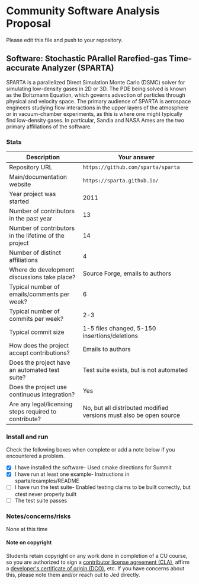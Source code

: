 # Community Software Analysis Proposal
Please edit this file and push to your repository.

## Software: Stochastic PArallel Rarefied-gas Time-accurate Analyzer (SPARTA) 

SPARTA is a parallelized Direct Simulation Monte Carlo (DSMC) solver for simulating low-density gases in 2D or 3D. The PDE being solved is known as the Boltzmann Equation, which governs advection of particles through physical and velocity space. The primary audience of SPARTA is aerospace engineers studying flow interactions in the upper layers of the atmosphere or in vacuum-chamber experiments, as this is where one might typically find low-density gases. In particular, Sandia and NASA Ames are the two primary affiliations of the software.

### Stats

| Description | Your answer |
|---------|-----------|
| Repository URL | `https://github.com/sparta/sparta` | 
| Main/documentation website | `https://sparta.github.io/` |
| Year project was started | 2011 |
| Number of contributors in the past year | 13 |
| Number of contributors in the lifetime of the project | 14 |
| Number of distinct affiliations | 4 |
| Where do development discussions take place? | Source Forge, emails to authors  |
| Typical number of emails/comments per week? | 6 |
| Typical number of commits per week? | 2-3 |
| Typical commit size | 1-5 files changed, 5-150 insertions/deletions |
| How does the project accept contributions? | Emails to authors |
| Does the project have an automated test suite? | Test suite exists, but is not automated |
| Does the project use continuous integration? | Yes |
| Are any legal/licensing steps required to contribute? | No, but all distributed modified versions must also be open source |

### Install and run

Check the following boxes when complete or add a note below if you
encountered a problem.

- [X] I have installed the software- Used cmake directions for Summit
- [X] I have run at least one example- Instructions in sparta/examples/README
- [ ] I have run the test suite- Enabled testing claims to be built correctly, but ctest never properly built
- [ ] The test suite passes

### Notes/concerns/risks

None at this time

#### Note on copyright
Students retain copyright on any work done in completion of a CU
course, so you are authorized to sign a [contributor license
agreement (CLA)](https://en.wikipedia.org/wiki/Contributor_License_Agreement),
affirm a [developer's certificate of
origin (DCO)](https://en.wikipedia.org/wiki/Developer_Certificate_of_Origin),
etc.  If you have concerns about this, please note them and/or reach
out to Jed directly.
